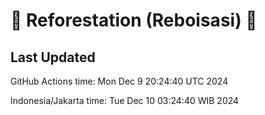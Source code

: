 
# 🌳 Reforestation (Reboisasi) 🌲

## Last Updated

GitHub Actions time: Mon Dec  9 20:24:40 UTC 2024

Indonesia/Jakarta time: Tue Dec 10 03:24:40 WIB 2024
